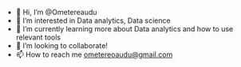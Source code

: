 - 👋 Hi, I’m @Ometereaudu
- 👀 I’m interested in Data analytics, Data science 
- 🌱 I’m currently learning more about Data analytics and how to use relevant tools
- 💞️ I’m looking to collaborate!
- 📫 How to reach me ometereoaudu@gmail.com

<!---
Ometereaudu/Ometereaudu is a ✨ special ✨ repository because its `README.md` (this file) appears on your GitHub profile.
You can click the Preview link to take a look at your changes.
--->
